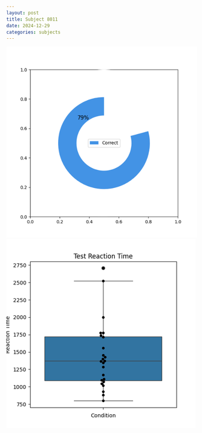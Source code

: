 ```yaml
---
layout: post
title: Subject 8011
date: 2024-12-29
categories: subjects
---
```


![](data/8011/run-18/8011_FN_acc_test.png)
![](data/8011/run-18/8011_FN_rt.png)
